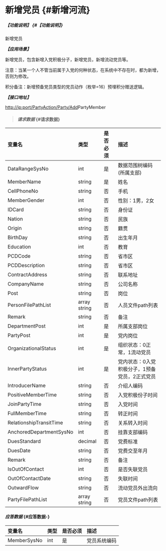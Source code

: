 # 新增党员 {#新增河流}

##### _【功能说明】_ {#【功能说明】}

新增党员

_**【应用场景】**_

新增党员，包含新增入党积极分子，新增党员，新增流动党员等。

注意：当某一个人不管当前属于入党的何种状态，在系统中不存在时，都为新增，否则为修改。

积分备注：新增预备党员类型的党员动作（枚举=16）预埋积分赠送逻辑。

_**【接口地址】**_

[http://ip:port/PartyAction/Party/Add](http://ip:port/HMAction/River/AddRiver)PartyMember

> #### _请求数据_ {#请求数据}

| 变量名 | 类型 | 是否必须 | 描述 |
| :--- | :--- | :--- | :--- |
| DataRangeSysNo | int | 是 | 数据范围树编码\(所属支部\) |
| MemberName | string | 是 | 姓名 |
| CellPhoneNo | string | 否 | 手机 |
| MemberGender | int | 否 | 性别：1男，2女 |
| IDCard | string | 否 | 身份证 |
| Nation | string | 否 | 民族 |
| Origin | string | 否 | 籍贯 |
| BirthDay | string | 否 | 出生年月 |
| Education | int | 否 | 教育 |
| PCDCode | string | 否 | 省市区 |
| PCDDescription | string | 否 | 省市区 |
| ContractAddress | string | 否 | 联系地址 |
| CompanyName | string | 否 | 公司名称 |
| Post | string | 否 | 岗位 |
| PersonFilePathList | array string | 否 | 人员文件path列表 |
| Remark | string | 否 | 备注 |
| DepartmentPost | int | 是 | 所属支部岗位 |
| PartyPost | int | 是 | 党内岗位 |
| OrganizationalStatus | int | 是 | 组织状态：0正常，1流动党员 |
| InnerPartyStatus | int | 是 | 党内状态：0入党积极分子，1预备党员，2正式党员 |
| IntroducerName | string | 否 | 介绍人编码 |
| PositiveMemberTime | string | 否 | 入党积极份子时间 |
| JoinPartyTime | string | 否 | 入党时间 |
| FullMemberTime | string | 否 | 转正时间 |
| RelationshipTransitTime | string | 否 | 关系转入时间 |
| AnchoredDepartmentSysNo | int | 否 | 挂靠支部编码 |
| DuesStandard | decimal | 否 | 党费标准 |
| DuesDate | string | 否 | 党费交至年月 |
| Remark | string | 否 | 备注 |
| IsOutOfContact | int | 否 | 是否失联党员 |
| OutOfContactDate | string | 否 | 失联时间 |
| OutwardFlow | string | 否 | 流动党员外出流向 |
| PartyFilePathList | array string | 否 | 党员文件path列表 |

#### _应答数据_ {#应答数据-}

| 变量名 | 类型 | 是否必须 | 描述 |
| :--- | :--- | :--- | :--- |
| MemberSysNo | int | 是 | 党员系统编码 |



